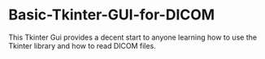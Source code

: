 # Basic-Tkinter-GUI-for-DICOM

This Tkinter Gui provides a decent start to anyone learning how to use the Tkinter library and how to read DICOM files.
